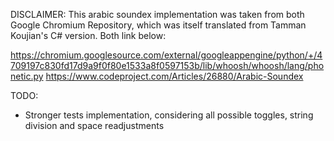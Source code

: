 DISCLAIMER: This arabic soundex implementation was taken from both Google Chromium Repository, which was itself translated from Tamman Koujian's C# version.
Both link below:

https://chromium.googlesource.com/external/googleappengine/python/+/4709197c830fd17d9a9f0f80e1533a8f0597153b/lib/whoosh/whoosh/lang/phonetic.py
https://www.codeproject.com/Articles/26880/Arabic-Soundex

TODO:
- Stronger tests implementation, considering all possible toggles, string division and space readjustments
